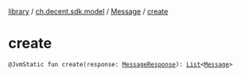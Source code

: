 [library](../../index.md) / [ch.decent.sdk.model](../index.md) / [Message](index.md) / [create](./create.md)

# create

`@JvmStatic fun create(response: `[`MessageResponse`](../-message-response/index.md)`): `[`List`](https://kotlinlang.org/api/latest/jvm/stdlib/kotlin.collections/-list/index.html)`<`[`Message`](index.md)`>`